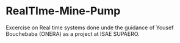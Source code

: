 # RealTIme-Mine-Pump
Excercise on Real time systems done unde the guidance of Yousef Bouchebaba (ONERA) as a project at ISAE SUPAERO.
